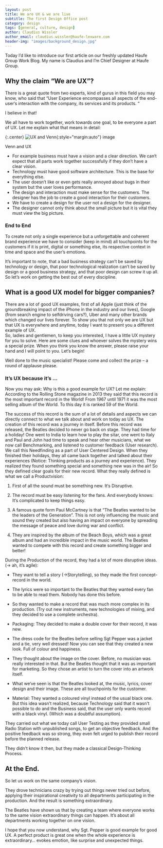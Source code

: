 ```yaml
---
layout: post
title: We are UX & we are live
subtitle: The first Design Office post
category: design
tags: [general, culture, design]
author: Claudius Wissler
author_email: claudius.wissler@haufe-lexware.com 
header-img: "images/background_design.jpg"
---
```


Today I’d like to introduce our first article on our freshly updated Haufe Group Work Blog.
My name is Claudius and I’m Chief Designer at Haufe Group. 

## Why the claim “We are UX”? 
There is a great quote from two experts, kind of gurus in this field you may know, who said that “User Experience encompasses all aspects of the end-user‘s interaction with the company, its services and its products. “ 

I believe in that! 

We all have to work together, work towards one goal, to be everyone a part of UX. Let me explain what that means in detail: 

{:.center}
![UX and Venn](/images/wicked-0-11-0/deployment-architecture.png){:style="margin:auto"}
image

Venn and UX
-	For example business must have a vision and a clear direction. We can‘t expect that all parts work together successfully if they don’t have a clear vision.  
-	Technology must have good software architecture. This is the base for everything else.
-	The user doesn’t like or even gets really annoyed about bugs in their system but the user loves performance. 
-	The design and interaction must make sense for the customers. The designer has the job to create a good interaction for their customers. 
-	We have to create a design for the user not a design for the designer. 
-	The designer cannot only think about the small picture but it is vital they must view the big picture. 

### End to End
To create not only a single experience but a unforgettable and coherent brand experience we have to consider (keep in mind) all touchpoints for the customers if it is print, digital or something else, its respective context in time and space and the user’s emotions.

It’s important to note, that a bad business strategy can’t be saved by technology or design, that poor technological realization can’t be saved by design or a good business strategy, and that poor design can screw it up all. So let’s work on getting the best out of every discipline.

## What is a good UX model for bigger companies?

There are a lot of good UX examples, first of all Apple (just think of the groundbreaking impact of the iPhone in the industry and our lives), Google (from search engine to selfdriving cars?), Uber and many other brands which changed our lives forever. To show you that not only we are UX but that UX is everywhere and anytime, today I want to present you a different example of UX.  
So, ladies and gentlemen, to keep you interested, I have a little UX mystery for you to solve. Here are some clues and whoever solves the mystery wins a special prize. 
When you think you know the answer, please raise your hand and I will point to you. Let‘s begin!

Well done to the music specialist! Please come and collect the prize – a round of applause please. 

### It’s UX because it’s …
Now you may ask: Why is this a good example for UX? Let me explain:
According to the Rolling Stone magazine in 2013 they said that this record is the most important record in the World! From 1967 until 1971 it was the most selling album of the World. To this day it is ranked 59 of the World.

The success of this record is the sum of a lot of details and aspects we can directly connect to what we talk about and work on today as UX.
The creation of this record was a journey in itself. Before this record was released, the Beatles decided to never go back on stage. They had time for a holiday! One went to India to learn how to play the sitar, one went to Italy and Paul and John had time to speak and hear other musicians, what we now call Benchmarking, and listened to customer feedback (User research). We call this Needfinding as a part of User Centered Design. 
When they finished their holidays, they all came back together and talked about their experiences (Notice: Thinking products as a journey and experience). They realized they found something special and something new was in the air! So they defined clear goals for their new record. What they really defined is what we call a Productvision: 

1.	First of all the sound must be something new. It‘s Disruptive. 

2.	The record must be easy listening for the fans. And everybody knows: It‘s complicated to keep things easy. 

3.	A famous quote form Paul McCartney is that “The Beatles wanted to be the leaders of the Generation”. This is not only influencing the music and sound they created but also having an impact on everyone by spreading the message of peace and love during war and conflict. 

4.	They are inspired by the album of the Beach Boys, which was a great album and had an incredible impact in the music world. The Beatles wanted to compete with this record and create something bigger and better! 

During the Production of the record, they had a lot of more disruptive ideas. (-> ah, it’s agile):

-	They want to tell a story (->Storytelling), so they made the first concept-record in the world. 

-	The lyrics were so important to the Beatles that they wanted every fan to be able to read them. Nobody has done this before. 

-	So they wanted to make a record that was much more complex in its production. (Try out new instruments, new technologies of mixing, and they decided to use a complete orchestra). 

-	Packaging: They decided to make a double cover for their record, it was new.

-	The dress code for the Beatles before selling Sgt Pepper was a jacket and a tie, very well dressed! Now you can see that they created a new look. Full of colour and happiness. 

-	They thought about the image on the cover. Before, no musician was really interested in that. But the Beatles thought that it was as important for marketing. So they chose an artist to turn the cover into an artwork itself.

-	What we‘ve seen is that the Beatles looked at, the music, lyrics, cover design and their image. These are all touchpoints for the customer. 

-	Material: They wanted a coloured vinyl instead of the usual black one. But this idea wasn’t realized, because Technology said that it wasn't possible to do and the Business said, that the user only wants record with a black vinyl. (Which was a doubtful assumption).

They carried out what we today call User Testing as they provided small Radio Station with unpublished songs, to get an objective feedback. And the positive feedback was so strong, they even felt urged to publish their record before the planned release.

They didn’t know it then, but they made a classical Design-Thinking Process.


## At the End.
So let us work on the same company’s vision.

They drove technicians crazy by trying out things never tried out before, applying their inspirational creativity to all departments participating in the production. And the result is something extraordinary.

The Beatles have shown us that by creating a team where everyone works to the same vision extraordinary things can happen. It’s about all departments working together on one vision. 

I hope that you now understand, why Sgt. Pepper is good example for good UX.
A perfect product is great one when the whole experience is extraordinary… evokes emotion, like surprise and unexpected things.

